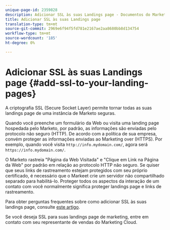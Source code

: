 ```yaml
---
unique-page-id: 2359828
description: Adicionar SSL às suas Landings page - Documentos do Marketing - Documentação do produto
title: Adicionar SSL às suas Landings page
translation-type: tm+mt
source-git-commit: 2969e6f94f5fd781e2167ae2aa8680bb8d134754
workflow-type: tm+mt
source-wordcount: '185'
ht-degree: 0%

---
```



# Adicionar SSL às suas Landings page {#add-ssl-to-your-landing-pages}

A criptografia SSL (Secure Socket Layer) permite tornar todas as suas landings page de uma instância de Marketo seguras.

Quando você preenche um formulário da Web ou visita uma landing page hospedada pelo Marketo, por padrão, as informações são enviadas pelo protocolo não seguro (HTTP). De acordo com a política de sua empresa, convém proteger as informações enviadas ao Marketing over (HTTPS). Por exemplo, quando você visita `http://info.mydomain.com/`, agora será `https://info.mydomain.com/`.

O Marketo rastreia &quot;Página da Web Visitada&quot; e &quot;Clique em Link na Página da Web&quot; por padrão em relação ao protocolo HTTP não seguro. Se quiser que seus links de rastreamento estejam protegidos com seu próprio certificado, é necessário que o Markeet crie um servidor não compartilhado separado para habilitá-lo. Proteger todos os aspectos da interação de um contato com você normalmente significa proteger landings page e links de rastreamento.

Para obter perguntas frequentes sobre como adicionar SSL às suas landings page, consulte [este artigo](https://nation.marketo.com/docs/DOC-5612).

Se você deseja SSL para suas landings page de marketing, entre em contato com seu representante de vendas do Marketing Cloud.
